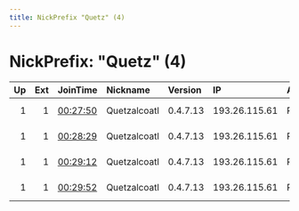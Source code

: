 ```yaml
---
title: NickPrefix "Quetz" (4)
---
```


# NickPrefix: "Quetz" (4)

|   Up |   Ext | JoinTime                                                                                              | Nickname     | Version   | IP            | AS           | CC   |   ORp |   Dirp | OS    | Contact                            |   eFamMembers |
|-----:|------:|:------------------------------------------------------------------------------------------------------|:-------------|:----------|:--------------|:-------------|:-----|------:|-------:|:------|:-----------------------------------|--------------:|
|    1 |     1 | [00:27:50](https://nusenu.github.io/OrNetStats/w/relay/E6C9E46DEECC0B038E4EC0D25DE67A20B1BC2A6F.html) | Quetzalcoatl | 0.4.7.13  | 193.26.115.61 | RELIABLESITE | us   |  9000 |      0 | Linux | email:Quetzalcoatl relays protonma |            14 |
|    1 |     1 | [00:28:29](https://nusenu.github.io/OrNetStats/w/relay/2A7FE76900BB03DEAD983EB149BC8FB2F48B137F.html) | Quetzalcoatl | 0.4.7.13  | 193.26.115.61 | RELIABLESITE | us   |  9100 |      0 | Linux | email:Quetzalcoatl relays protonma |            14 |
|    1 |     1 | [00:29:12](https://nusenu.github.io/OrNetStats/w/relay/3A282FE698A04D83511D526A525F2C45896454AC.html) | Quetzalcoatl | 0.4.7.13  | 193.26.115.61 | RELIABLESITE | us   |   110 |      0 | Linux | email:Quetzalcoatl relays protonma |            14 |
|    1 |     1 | [00:29:52](https://nusenu.github.io/OrNetStats/w/relay/E0D1C99A8AD9AF4BBB78289F9E0FB51FB0A925A0.html) | Quetzalcoatl | 0.4.7.13  | 193.26.115.61 | RELIABLESITE | us   |   143 |      0 | Linux | email:Quetzalcoatl relays protonma |            14 |
